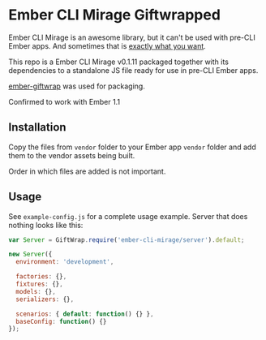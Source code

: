 # Ember CLI Mirage Giftwrapped

Ember CLI Mirage is an awesome library, but it can't be used with pre-CLI
Ember apps. And sometimes that is
[exactly what you want](https://github.com/samselikoff/ember-cli-mirage/issues/641).

This repo is a Ember CLI Mirage v0.1.11 packaged together with its dependencies 
to a standalone JS file ready for use in pre-CLI Ember apps.

[ember-giftwrap](https://github.com/ef4/ember-giftwrap) was used for packaging. 

Confirmed to work with Ember 1.1

## Installation

Copy the files from `vendor` folder to your Ember app `vendor` folder
and add them to the vendor assets being built.

Order in which files are added is not important.
 
## Usage 

See `example-config.js` for a complete usage example. Server that does nothing
looks like this:

```js
var Server = GiftWrap.require('ember-cli-mirage/server').default;

new Server({
  environment: 'development',

  factories: {},
  fixtures: {},
  models: {},
  serializers: {},

  scenarios: { default: function() {} },
  baseConfig: function() {}
});
```